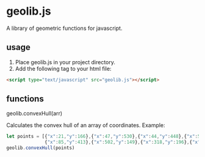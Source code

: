 # geolib.js
A library of geometric functions for javascript.


## usage
1. Place geolib.js in your project directory.
2. Add the following tag to your html file:

```html
<script type="text/javascript" src="geolib.js"></script>
```
## functions


geolib.convexHull(arr)

Calculates the convex hull of an array of coordinates.
Example:
```javascript
let points = [{"x":21,"y":166},{"x":47,"y":530},{"x":44,"y":448},{"x":515,"y":594},
              {"x":85,"y":413},{"x":502,"y":149},{"x":318,"y":196},{"x":256,"y":307}]
geolib.convexHull(points)
```
